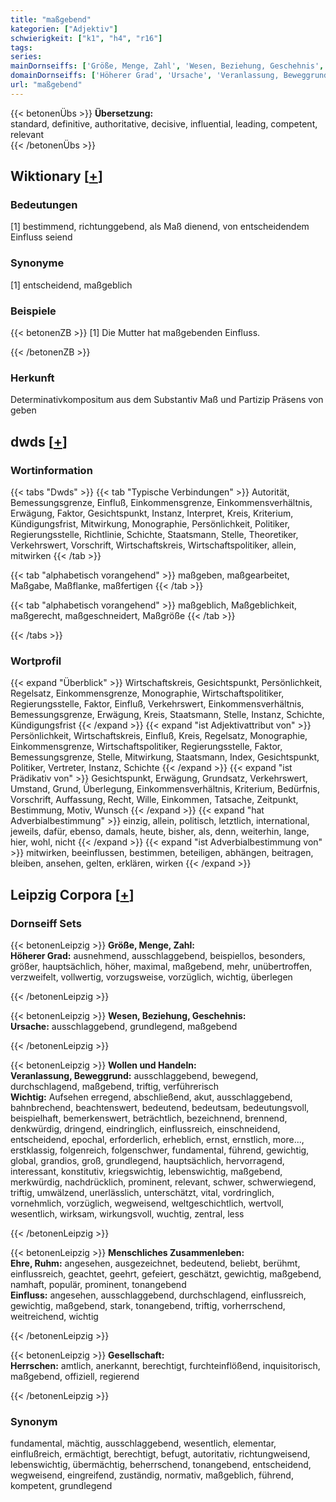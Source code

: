 ```yaml
---
title: "maßgebend"
kategorien: ["Adjektiv"]
schwierigkeit: ["k1", "h4", "r16"]
tags:
series:
mainDornseiffs: ['Größe, Menge, Zahl', 'Wesen, Beziehung, Geschehnis', 'Wollen und Handeln', 'Menschliches Zusammenleben', 'Gesellschaft']
domainDornseiffs: ['Höherer Grad', 'Ursache', 'Veranlassung, Beweggrund', 'Wichtig', 'Ehre, Ruhm', 'Einfluss', 'Herrschen']
url: "maßgebend"
---
```


{{< betonenÜbs >}}
**Übersetzung:**  
standard, definitive, authoritative, decisive, influential, leading, competent, relevant  
{{< /betonenÜbs >}}

## Wiktionary [[+](https://de.wiktionary.org/wiki/maßgebend)]

### Bedeutungen
[1] bestimmend, richtunggebend, als Maß dienend, von entscheidendem Einfluss seiend  

### Synonyme
[1] entscheidend, maßgeblich  

### Beispiele
{{< betonenZB >}}
[1] Die Mutter hat maßgebenden Einfluss.  

{{< /betonenZB >}}
### Herkunft
Determinativkompositum aus dem Substantiv Maß und Partizip Präsens von geben  



## dwds [[+](https://www.dwds.de/wb/maßgebend)]

### Wortinformation
{{< tabs "Dwds" >}}
{{< tab "Typische Verbindungen" >}}
Autorität, Bemessungsgrenze, Einfluß, Einkommensgrenze, Einkommensverhältnis, Erwägung, Faktor, Gesichtspunkt, Instanz, Interpret, Kreis, Kriterium, Kündigungsfrist, Mitwirkung, Monographie, Persönlichkeit, Politiker, Regierungsstelle, Richtlinie, Schichte, Staatsmann, Stelle, Theoretiker, Verkehrswert, Vorschrift, Wirtschaftskreis, Wirtschaftspolitiker, allein, mitwirken
{{< /tab >}}

{{< tab "alphabetisch vorangehend" >}}
maßgeben, maßgearbeitet, Maßgabe, Maßflanke, maßfertigen
{{< /tab >}}

{{< tab "alphabetisch vorangehend" >}}
maßgeblich, Maßgeblichkeit, maßgerecht, maßgeschneidert, Maßgröße
{{< /tab >}}

{{< /tabs >}}

### Wortprofil
{{< expand "Überblick" >}} Wirtschaftskreis, Gesichtspunkt, Persönlichkeit, Regelsatz, Einkommensgrenze, Monographie, Wirtschaftspolitiker, Regierungsstelle, Faktor, Einfluß, Verkehrswert, Einkommensverhältnis, Bemessungsgrenze, Erwägung, Kreis, Staatsmann, Stelle, Instanz, Schichte, Kündigungsfrist {{< /expand >}}
{{< expand "ist Adjektivattribut von" >}} Persönlichkeit, Wirtschaftskreis, Einfluß, Kreis, Regelsatz, Monographie, Einkommensgrenze, Wirtschaftspolitiker, Regierungsstelle, Faktor, Bemessungsgrenze, Stelle, Mitwirkung, Staatsmann, Index, Gesichtspunkt, Politiker, Vertreter, Instanz, Schichte {{< /expand >}}
{{< expand "ist Prädikativ von" >}} Gesichtspunkt, Erwägung, Grundsatz, Verkehrswert, Umstand, Grund, Überlegung, Einkommensverhältnis, Kriterium, Bedürfnis, Vorschrift, Auffassung, Recht, Wille, Einkommen, Tatsache, Zeitpunkt, Bestimmung, Motiv, Wunsch {{< /expand >}}
{{< expand "hat Adverbialbestimmung" >}} einzig, allein, politisch, letztlich, international, jeweils, dafür, ebenso, damals, heute, bisher, als, denn, weiterhin, lange, hier, wohl, nicht {{< /expand >}}
{{< expand "ist Adverbialbestimmung von" >}} mitwirken, beeinflussen, bestimmen, beteiligen, abhängen, beitragen, bleiben, ansehen, gelten, erklären, wirken {{< /expand >}}

## Leipzig Corpora [[+](https://corpora.uni-leipzig.de/en/res?word=maßgebend&corpusId=deu_newscrawl-public_2018)]

### Dornseiff Sets
{{< betonenLeipzig >}}
**Größe, Menge, Zahl:**  
**Höherer Grad:** ausnehmend, ausschlaggebend, beispiellos, besonders, größer, hauptsächlich, höher, maximal, maßgebend, mehr, unübertroffen, verzweifelt, vollwertig, vorzugsweise, vorzüglich, wichtig, überlegen  

{{< /betonenLeipzig >}}


{{< betonenLeipzig >}}
**Wesen, Beziehung, Geschehnis:**  
**Ursache:** ausschlaggebend, grundlegend, maßgebend  

{{< /betonenLeipzig >}}


{{< betonenLeipzig >}}
**Wollen und Handeln:**  
**Veranlassung, Beweggrund:** ausschlaggebend, bewegend, durchschlagend, maßgebend, triftig, verführerisch  
**Wichtig:** Aufsehen erregend, abschließend, akut, ausschlaggebend, bahnbrechend, beachtenswert, bedeutend, bedeutsam, bedeutungsvoll, beispielhaft, bemerkenswert, beträchtlich, bezeichnend, brennend, denkwürdig, dringend, eindringlich, einflussreich, einschneidend, entscheidend, epochal, erforderlich, erheblich, ernst, ernstlich, more..., erstklassig, folgenreich, folgenschwer, fundamental, führend, gewichtig, global, grandios, groß, grundlegend, hauptsächlich, hervorragend, interessant, konstitutiv, kriegswichtig, lebenswichtig, maßgebend, merkwürdig, nachdrücklich, prominent, relevant, schwer, schwerwiegend, triftig, umwälzend, unerlässlich, unterschätzt, vital, vordringlich, vornehmlich, vorzüglich, wegweisend, weltgeschichtlich, wertvoll, wesentlich, wirksam, wirkungsvoll, wuchtig, zentral, less  

{{< /betonenLeipzig >}}


{{< betonenLeipzig >}}
**Menschliches Zusammenleben:**  
**Ehre, Ruhm:** angesehen, ausgezeichnet, bedeutend, beliebt, berühmt, einflussreich, geachtet, geehrt, gefeiert, geschätzt, gewichtig, maßgebend, namhaft, populär, prominent, tonangebend  
**Einfluss:** angesehen, ausschlaggebend, durchschlagend, einflussreich, gewichtig, maßgebend, stark, tonangebend, triftig, vorherrschend, weitreichend, wichtig  

{{< /betonenLeipzig >}}


{{< betonenLeipzig >}}
**Gesellschaft:**  
**Herrschen:** amtlich, anerkannt, berechtigt, furchteinflößend, inquisitorisch, maßgebend, offiziell, regierend  

{{< /betonenLeipzig >}}

### Synonym
fundamental, mächtig, ausschlaggebend, wesentlich, elementar, einflußreich, ermächtigt, berechtigt, befugt, autoritativ, richtungweisend, lebenswichtig, übermächtig, beherrschend, tonangebend, entscheidend, wegweisend, eingreifend, zuständig, normativ, maßgeblich, führend, kompetent, grundlegend

